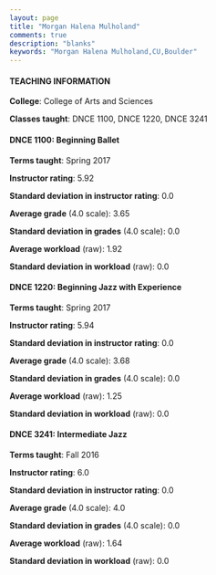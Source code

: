 ```yaml
---
layout: page
title: "Morgan Halena Mulholand" 
comments: true
description: "blanks"
keywords: "Morgan Halena Mulholand,CU,Boulder"
---
```

<head>
<script src="https://ajax.googleapis.com/ajax/libs/jquery/2.1.3/jquery.min.js"></script>
<script src="https://dl.dropboxusercontent.com/s/pc42nxpaw1ea4o9/highcharts.js?dl=0"></script>
<!-- <script src="../assets/js/highcharts.js"></script> -->
<style type="text/css">@font-face {
	font-family: "Bebas Neue";
	src: url(https://www.filehosting.org/file/details/544349/BebasNeue Regular.otf) format("opentype");
	}
	h1.Bebas { 
		font-family: "Bebas Neue", Verdana, Tahoma;
	}
</style>
</head>
	   
#### TEACHING INFORMATION

**College**: College of Arts and Sciences

**Classes taught**: DNCE 1100, DNCE 1220, DNCE 3241

#### DNCE 1100: Beginning Ballet

**Terms taught**: Spring 2017

**Instructor rating**: 5.92

**Standard deviation in instructor rating**: 0.0

**Average grade** (4.0 scale): 3.65

**Standard deviation in grades** (4.0 scale): 0.0

**Average workload** (raw): 1.92

**Standard deviation in workload** (raw): 0.0

#### DNCE 1220: Beginning Jazz with Experience

**Terms taught**: Spring 2017

**Instructor rating**: 5.94

**Standard deviation in instructor rating**: 0.0

**Average grade** (4.0 scale): 3.68

**Standard deviation in grades** (4.0 scale): 0.0

**Average workload** (raw): 1.25

**Standard deviation in workload** (raw): 0.0

#### DNCE 3241: Intermediate Jazz

**Terms taught**: Fall 2016

**Instructor rating**: 6.0

**Standard deviation in instructor rating**: 0.0

**Average grade** (4.0 scale): 4.0

**Standard deviation in grades** (4.0 scale): 0.0

**Average workload** (raw): 1.64

**Standard deviation in workload** (raw): 0.0

